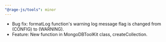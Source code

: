 ```yaml
---
"@rage-js/tools": minor
---
```


- Bug fix: formatLog function's warning log message flag is changed from (CONFIG) to (WARNING).
- Feature: New function in MongoDBToolKit class, createCollection.
